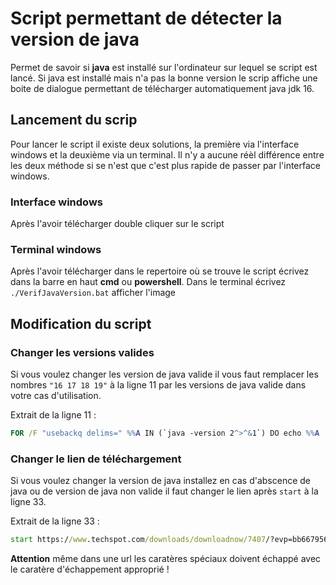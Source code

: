 # Script permettant de détecter la version de java
Permet de savoir si **java** est installé sur l'ordinateur sur lequel se script est lancé.
Si java est installé mais n'a pas la bonne version le scrip affiche une boite de dialogue permettant de télécharger automatiquement java jdk 16.


## Lancement du scrip
Pour lancer le script il existe deux solutions, la première via l'interface windows et la deuxième via un terminal. Il n'y a aucune réèl différence entre les deux méthode si se n'est que c'est plus rapide de passer par l'interface windows.

### Interface windows
Après l'avoir télécharger double cliquer sur le script

### Terminal windows
Après l'avoir télécharger dans le repertoire où se trouve le script écrivez dans la barre en haut **cmd** ou **powershell**. Dans le terminal écrivez `./VerifJavaVersion.bat`
afficher l'image


## Modification du script
### Changer les versions valides
Si vous voulez changer les version de java valide il vous faut remplacer les nombres `"16 17 18 19"` à la ligne 11 par les versions de java valide dans votre cas d'utilisation.

Extrait de la ligne 11 :
```bat
FOR /F "usebackq delims=" %%A IN (`java -version 2^>^&1`) DO echo %%A | findstr /i "16 17 18 19" && (
```


### Changer le lien de téléchargement
Si vous voulez changer la version de java installez en cas d'abscence de java ou de version de java non valide il faut changer le lien après `start` à la ligne 33.

Extrait de la ligne 33 :
```bat
start https://www.techspot.com/downloads/downloadnow/7407/?evp=bb667956a140a1a0a56260d7df5d40bf^&file=9975
```

**Attention** même dans une url les caratères spéciaux doivent échappé avec le caratère d'échappement approprié !
